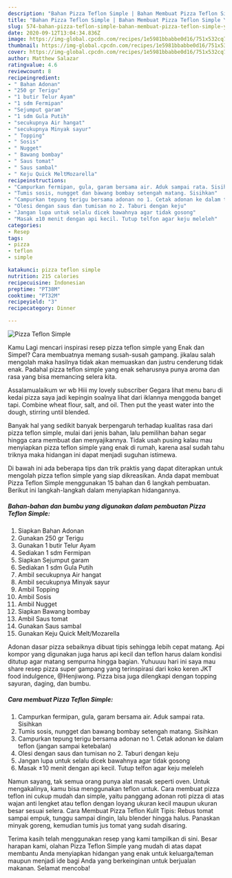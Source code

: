 ```yaml
---
description: "Bahan Pizza Teflon Simple | Bahan Membuat Pizza Teflon Simple Yang Mudah Dan Praktis"
title: "Bahan Pizza Teflon Simple | Bahan Membuat Pizza Teflon Simple Yang Mudah Dan Praktis"
slug: 574-bahan-pizza-teflon-simple-bahan-membuat-pizza-teflon-simple-yang-mudah-dan-praktis
date: 2020-09-12T13:04:34.836Z
image: https://img-global.cpcdn.com/recipes/1e5981bbabbe0d16/751x532cq70/pizza-teflon-simple-foto-resep-utama.jpg
thumbnail: https://img-global.cpcdn.com/recipes/1e5981bbabbe0d16/751x532cq70/pizza-teflon-simple-foto-resep-utama.jpg
cover: https://img-global.cpcdn.com/recipes/1e5981bbabbe0d16/751x532cq70/pizza-teflon-simple-foto-resep-utama.jpg
author: Matthew Salazar
ratingvalue: 4.6
reviewcount: 8
recipeingredient:
- " Bahan Adonan"
- "250 gr Terigu"
- "1 butir Telur Ayam"
- "1 sdm Fermipan"
- "Sejumput garam"
- "1 sdm Gula Putih"
- "secukupnya Air hangat"
- "secukupnya Minyak sayur"
- " Topping"
- " Sosis"
- " Nugget"
- " Bawang bombay"
- " Saus tomat"
- " Saus sambal"
- " Keju Quick MeltMozarella"
recipeinstructions:
- "Campurkan fermipan, gula, garam bersama air. Aduk sampai rata. Sisihkan"
- "Tumis sosis, nungget dan bawang bombay setengah matang. Sisihkan"
- "Campurkan tepung terigu bersama adonan no 1. Cetak adonan ke dalam teflon (jangan sampai ketebalan)"
- "Olesi dengan saus dan tumisan no 2. Taburi dengan keju"
- "Jangan lupa untuk selalu dicek bawahnya agar tidak gosong"
- "Masak ±10 menit dengan api kecil. Tutup telfon agar keju meleleh"
categories:
- Resep
tags:
- pizza
- teflon
- simple

katakunci: pizza teflon simple 
nutrition: 215 calories
recipecuisine: Indonesian
preptime: "PT38M"
cooktime: "PT32M"
recipeyield: "3"
recipecategory: Dinner

---
```



![Pizza Teflon Simple](https://img-global.cpcdn.com/recipes/1e5981bbabbe0d16/751x532cq70/pizza-teflon-simple-foto-resep-utama.jpg)

Kamu Lagi mencari inspirasi resep pizza teflon simple yang Enak dan Simpel? Cara membuatnya memang susah-susah gampang. jikalau salah mengolah maka hasilnya tidak akan memuaskan dan justru cenderung tidak enak. Padahal pizza teflon simple yang enak seharusnya punya aroma dan rasa yang bisa memancing selera kita.

Assalamualaikum wr wb Hiii my lovely subscriber Gegara lihat menu baru di kedai pizza saya jadi kepingin soalnya lihat dari iklannya menggoda banget tapi. Combine wheat flour, salt, and oil. Then put the yeast water into the dough, stirring until blended.

Banyak hal yang sedikit banyak berpengaruh terhadap kualitas rasa dari pizza teflon simple, mulai dari jenis bahan, lalu pemilihan bahan segar hingga cara membuat dan menyajikannya. Tidak usah pusing kalau mau menyiapkan pizza teflon simple yang enak di rumah, karena asal sudah tahu triknya maka hidangan ini dapat menjadi suguhan istimewa.


Di bawah ini ada beberapa tips dan trik praktis yang dapat diterapkan untuk mengolah pizza teflon simple yang siap dikreasikan. Anda dapat membuat Pizza Teflon Simple menggunakan 15 bahan dan 6 langkah pembuatan. Berikut ini langkah-langkah dalam menyiapkan hidangannya.

<!--inarticleads1-->

##### Bahan-bahan dan bumbu yang digunakan dalam pembuatan Pizza Teflon Simple:

1. Siapkan  Bahan Adonan
1. Gunakan 250 gr Terigu
1. Gunakan 1 butir Telur Ayam
1. Sediakan 1 sdm Fermipan
1. Siapkan Sejumput garam
1. Sediakan 1 sdm Gula Putih
1. Ambil secukupnya Air hangat
1. Ambil secukupnya Minyak sayur
1. Ambil  Topping
1. Ambil  Sosis
1. Ambil  Nugget
1. Siapkan  Bawang bombay
1. Ambil  Saus tomat
1. Gunakan  Saus sambal
1. Gunakan  Keju Quick Melt/Mozarella


Adonan dasar pizza sebaiknya dibuat tipis sehingga lebih cepat matang. Api kompor yang digunakan juga harus api kecil dan teflon harus dalam kondisi ditutup agar matang sempurna hingga bagian. Yuhuuuu hari ini saya mau share resep pizza super gampang yang terinspirasi dari koko keren JKT food indulgence, @Henjiwong. Pizza bisa juga dilengkapi dengan topping sayuran, daging, dan bumbu. 

<!--inarticleads2-->

##### Cara membuat Pizza Teflon Simple:

1. Campurkan fermipan, gula, garam bersama air. Aduk sampai rata. Sisihkan
1. Tumis sosis, nungget dan bawang bombay setengah matang. Sisihkan
1. Campurkan tepung terigu bersama adonan no 1. Cetak adonan ke dalam teflon (jangan sampai ketebalan)
1. Olesi dengan saus dan tumisan no 2. Taburi dengan keju
1. Jangan lupa untuk selalu dicek bawahnya agar tidak gosong
1. Masak ±10 menit dengan api kecil. Tutup telfon agar keju meleleh


Namun sayang, tak semua orang punya alat masak seperti oven. Untuk mengakalinya, kamu bisa menggunakan teflon untuk. Cara membuat pizza teflon ini cukup mudah dan simple, yaitu panggang adonan roti pizza di atas wajan anti lengket atau teflon dengan loyang ukuran kecil maupun ukuran besar sesuai selera. Cara Membuat Pizza Teflon Kulit Tipis: Rebus tomat sampai empuk, tunggu sampai dingin, lalu blender hingga halus. Panaskan minyak goreng, kemudian tumis jus tomat yang sudah disaring. 

Terima kasih telah menggunakan resep yang kami tampilkan di sini. Besar harapan kami, olahan Pizza Teflon Simple yang mudah di atas dapat membantu Anda menyiapkan hidangan yang enak untuk keluarga/teman maupun menjadi ide bagi Anda yang berkeinginan untuk berjualan makanan. Selamat mencoba!
